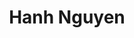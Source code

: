 ---
title: "Hanh Nguyen"
presenter_id: hanh_nguyen
layout: member_all_presentations
permalink: /member_full_publications/:presenter_id/
---